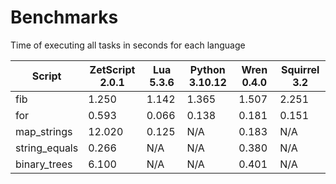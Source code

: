 # Benchmarks

Time of executing all tasks in seconds for each language

| Script        | ZetScript 2.0.1   | Lua 5.3.6  | Python 3.10.12 |   Wren 0.4.0   | Squirrel 3.2  |
| ------------- | ---------------   | ---------- | -------------- | -------------- | ------------- |
|   fib         | 1.250             | 1.142      | 1.365          |  1.507         | 2.251         | 
|   for         | 0.593             | 0.066      | 0.138          |  0.181         | 0.151         |
|   map_strings | 12.020            | 0.125      | N/A            |  0.183         | N/A           | 
| string_equals | 0.266             |  N/A       | N/A            |  0.380         | N/A           | 
| binary_trees  | 6.100             |  N/A       | N/A            |  0.401         | N/A           | 
